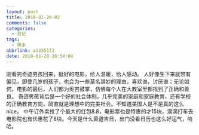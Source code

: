 ```yaml
---
layout: post
title: 2018-01-20-02
comments: false
categories:
  - 日记
tags:
  - 周末
abbrlink: a12351f2
date: 2018-01-20 20:54:04
---
```


刚看完奇迹男孩回来，挺好的电影，给人温暖，给人感动。
人好像生下来就带有偏见，即使几岁的孩子，也会为一些莫名其妙的理由，喜欢谁，讨厌谁；无论如何，电影的最后，人们都为奥吉鼓掌，仿佛每个人在大教室里都找到了正确和善良。
奇迹男孩背后是一个好的社会体制，几乎完美的家庭和家庭教育，还有学校的正确教育方向，简直就是理想中的完美社会。不知道美国人是不是真的这么nice。
中午订外卖抢了个最大的红包8.8，电影票也是特惠的才15块，滴滴打车去电影院也有优惠花了8块。今天是什么黄道吉日，出门没看日历也这么好运气，哈哈。
